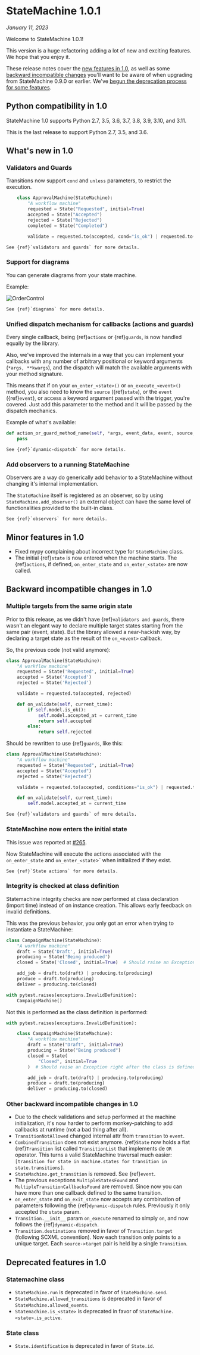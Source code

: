 # StateMachine 1.0.1

*January 11, 2023*

Welcome to StateMachine 1.0.1!

This version is a huge refactoring adding a lot of new and exciting features. We hope that you enjoy it.

These release notes cover the [new features in 1.0](#whats-new-in-10), as well as
some [backward incompatible changes](#backward-incompatible-changes-in-10) you'll
want to be aware of when upgrading from StateMachine 0.9.0 or earlier. We've
[begun the deprecation process for some features](#deprecated-features-in-10).


## Python compatibility in 1.0

StateMachine 1.0 supports Python 2.7, 3.5, 3.6, 3.7, 3.8, 3.9, 3.10, and 3.11.

This is the last release to support Python 2.7, 3.5, and 3.6.

## What's new in 1.0


### Validators and Guards

Transitions now support `cond` and `unless` parameters, to restrict
the execution.

```python
    class ApprovalMachine(StateMachine):
        "A workflow machine"
        requested = State("Requested", initial=True)
        accepted = State("Accepted")
        rejected = State("Rejected")
        completed = State("Completed")

        validate = requested.to(accepted, cond="is_ok") | requested.to(rejected)
```

```{seealso}
See {ref}`validators and guards` for more details.
```

### Support for diagrams

You can generate diagrams from your state machine.

Example:

![OrderControl](../images/order_control_machine_initial.png)


```{seealso}
See {ref}`diagrams` for more details.
```

### Unified dispatch mechanism for callbacks (actions and guards)

Every single callback, being {ref}`actions` or {ref}`guards`, is now handled equally by the library.

Also, we've improved the internals in a way that you can implement your callbacks with any
number of arbitrary positional or keyword arguments (`*args, **kwargs`), and the dispatch will
match the available arguments with your method signature.

This means that if on your `on_enter_<state>()` or `on_execute_<event>()` method, you also
need to know the `source` ({ref}`state`), or the `event` ({ref}`event`), or access a keyword
argument passed with the trigger, you're covered. Just add this parameter to the method and It
 will be passed by the dispatch mechanics.

Example of what's available:

```py
def action_or_guard_method_name(self, *args, event_data, event, source, state, model, **kwargs):
    pass
```

```{seealso}
See {ref}`dynamic-dispatch` for more details.
```

### Add observers to a running StateMachine

Observers are a way do generically add behavior to a StateMachine without
changing it's internal implementation.

The `StateMachine` itself is registered as an observer, so by using `StateMachine.add_observer()`
an external object can have the same level of functionalities provided to the built-in class.

```{seealso}
See {ref}`observers` for more details.
```

## Minor features in 1.0

- Fixed mypy complaining about incorrect type for ``StateMachine`` class.
- The initial {ref}`state` is now entered when the machine starts. The {ref}`actions`, if defined,
  `on_enter_state` and `on_enter_<state>` are now called.



## Backward incompatible changes in 1.0


### Multiple targets from the same origin state

Prior to this release, as we didn't have {ref}`validators and guards`, there wasn't an elegant way
to declare multiple target states starting from the same pair (event, state). But the library
allowed a near-hackish way, by declaring a target state as the result of the `on_<event>` callback.

So, the previous code (not valid anymore):

```py
class ApprovalMachine(StateMachine):
    "A workflow machine"
    requested = State('Requested', initial=True)
    accepted = State('Accepted')
    rejected = State('Rejected')

    validate = requested.to(accepted, rejected)

    def on_validate(self, current_time):
        if self.model.is_ok():
            self.model.accepted_at = current_time
            return self.accepted
        else:
            return self.rejected
```

Should be rewritten to use {ref}`guards`, like this:

``` py
class ApprovalMachine(StateMachine):
    "A workflow machine"
    requested = State("Requested", initial=True)
    accepted = State("Accepted")
    rejected = State("Rejected")

    validate = requested.to(accepted, conditions="is_ok") | requested.to(rejected)

    def on_validate(self, current_time):
        self.model.accepted_at = current_time
```

```{seealso}
See {ref}`validators and guards` of more details.
```

### StateMachine now enters the initial state

This issue was reported at [#265](https://github.com/fgmacedo/python-statemachine/issues/265).

Now StateMachine will execute the actions associated with the `on_enter_state` and
`on_enter_<state`>` when initialized if they exist.

```{seealso}
See {ref}`State actions` for more details.
```

### Integrity is checked at class definition

Statemachine integrity checks are now performed at class declaration (import time) instead of on
instance creation. This allows early feedback on invalid definitions.

This was the previous behavior, you only got an error when trying to instantiate a StateMachine:

```py
class CampaignMachine(StateMachine):
    "A workflow machine"
    draft = State('Draft', initial=True)
    producing = State('Being produced')
    closed = State('Closed', initial=True)  # Should raise an Exception when instantiated

    add_job = draft.to(draft) | producing.to(producing)
    produce = draft.to(producing)
    deliver = producing.to(closed)

with pytest.raises(exceptions.InvalidDefinition):
    CampaignMachine()
```

Not this is performed as the class definition is performed:

```py
with pytest.raises(exceptions.InvalidDefinition):

    class CampaignMachine(StateMachine):
        "A workflow machine"
        draft = State("Draft", initial=True)
        producing = State("Being produced")
        closed = State(
            "Closed", initial=True
        )  # Should raise an Exception right after the class is defined

        add_job = draft.to(draft) | producing.to(producing)
        produce = draft.to(producing)
        deliver = producing.to(closed)
```

### Other backward incompatible changes in 1.0

- Due to the check validations and setup performed at the machine initialization, it's now harder
  to perform monkey-patching to add callbacks at runtime (not a bad thing after all).
- `TransitionNotAllowed` changed internal attr from `transition` to `event`.
- `CombinedTransition` does not exist anymore. {ref}`State` now holds a flat {ref}`Transition` list
  called `TransitionList` that implements de `OR` operator. This turns a valid StateMachine
  traversal much easier: `[transition for state in machine.states for transition in state.transitions]`.
- `StateMachine.get_transition` is removed. See {ref}`event`.
- The previous exceptions `MultipleStatesFound` and `MultipleTransitionCallbacksFound` are removed.
  Since now you can have more than one callback defined to the same transition.
- `on_enter_state` and `on_exit_state` now accepts any combination of parameters following the
  {ref}`dynamic-dispatch` rules. Previously it only accepted the `state` param.
- `Transition.__init__` param `on_execute` renamed to simply `on`, and now follows the
{ref}`dynamic-dispatch`.
- `Transition.destinations` removed in favor of `Transition.target` (following SCXML convention).
Now each transition only points to a unique target. Each `source->target` pair is held by a
single `Transition`.

## Deprecated features in 1.0

### Statemachine class

- `StateMachine.run` is deprecated in favor of `StateMachine.send`.
- `StateMachine.allowed_transitions` is deprecated in favor of `StateMachine.allowed_events`.
- `Statemachine.is_<state>` is deprecated in favor of `StateMachine.<state>.is_active`.


### State class

- `State.identification` is deprecated in favor of `State.id`.
